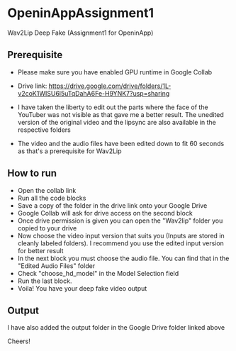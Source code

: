 # OpeninAppAssignment1
Wav2Lip Deep Fake (Assignment1 for OpeninApp)

## Prerequisite

- Please make sure you have enabled GPU runtime in Google Collab

- Drive link: https://drive.google.com/drive/folders/1L-v2coK1WISU6l5uTqDahA6Fe-H9YNK7?usp=sharing

- I have taken the liberty to edit out the parts where the face of the YouTuber was not visible as that gave me a better result. The unedited version of the original video and the lipsync are also available in the respective folders

- The video and the audio files have been edited down to fit 60 seconds as that's a prerequisite for Wav2Lip

## How to run
- Open the collab link
- Run all the code blocks
- Save a copy of the folder in the drive link onto your Google Drive
- Google Collab will ask for drive access on the second block
- Once drive permission is given you can open the "Wav2lip" folder you copied to your drive
- Now choose the video input version that suits you (Inputs are stored in cleanly labeled folders). I recommend you use the edited input version for better result
- In the next block you must choose the audio file. You can find that in the "Edited Audio Files" folder
- Check "choose_hd_model" in the Model Selection field
- Run the last block. 
- Voila! You have your deep fake video output

## Output

I have also added the output folder in the Google Drive folder linked above

Cheers!
